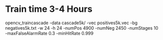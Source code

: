 # Train time 3-4 Hours

opencv_traincascade -data cascade5k/ -vec positives5k.vec -bg negatives5k.txt -w 24 -h 24 -numPos 4900 -numNeg 2450 -numStages 10 -maxFalseAlarmRate 0.3 -minHitRate 0.999